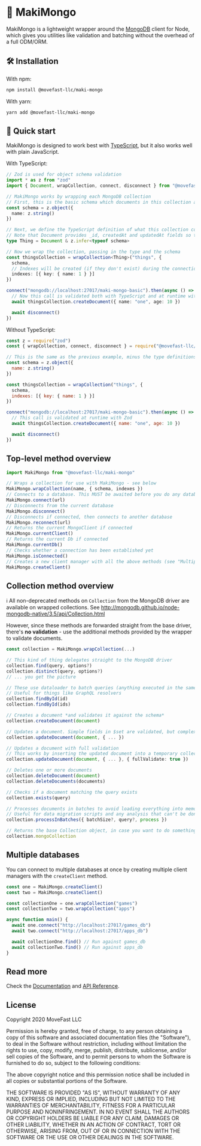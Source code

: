 # 🍣 MakiMongo

MakiMongo is a lightweight wrapper around the [MongoDB](https://www.mongodb.org/) client for Node,
which gives you utilities like validation and batching without the overhead of a full ODM/ORM.

## 🛠 Installation

With npm:

```sh
npm install @movefast-llc/maki-mongo
```

With yarn:

```sh
yarn add @movefast-llc/maki-mongo
```

## 🚀 Quick start

MakiMongo is designed to work best with [TypeScript](https://www.typescriptlang.org/), but it also
works well with plain JavaScript.

With TypeScript:

```typescript
// Zod is used for object schema validation
import * as z from "zod"
import { Document, wrapCollection, connect, disconnect } from "@movefast-llc/maki-mongo"

// MakiMongo works by wrapping each MongoDB collection
// First, this is the basic schema which documents in this collection are expected to follow
const schema = z.object({
  name: z.string()
})

// Next, we define the TypeScript definition of what this collection contains
// Note that Document provides _id, createdAt and updatedAt fields so the schema doesn't need to include these
type Thing = Document & z.infer<typeof schema>

// Now we wrap the collection, passing in the type and the schema
const thingsCollection = wrapCollection<Thing>("things", {
  schema,
  // Indexes will be created (if they don't exist) during the connection process
  indexes: [{ key: { name: 1 } }]
})

connect("mongodb://localhost:27017/maki-mongo-basic").then(async () => {
  // Now this call is validated both with TypeScript and at runtime with Zod
  await thingsCollection.createDocument({ name: "one", age: 10 })

  await disconnect()
})
```

Without TypeScript:

```js
const z = require("zod")
const { wrapCollection, connect, disconnect } = require("@movefast-llc/maki-mongo")

// This is the same as the previous example, minus the type definitions
const schema = z.object({
  name: z.string()
})

const thingsCollection = wrapCollection("things", {
  schema,
  indexes: [{ key: { name: 1 } }]
})

connect("mongodb://localhost:27017/maki-mongo-basic").then(async () => {
  // This call is validated at runtime with Zod
  await thingsCollection.createDocument({ name: "one", age: 10 })

  await disconnect()
})
```

## Top-level method overview

```typescript
import MakiMongo from "@movefast-llc/maki-mongo"

// Wraps a collection for use with MakiMongo - see below
MakiMongo.wrapCollection(name, { schema, indexes })
// Connects to a database. This MUST be awaited before you do any database operations
MakiMongo.connect(url)
// Disconnects from the current database
MakiMongo.disconnect()
// Disconnects if connected, then connects to another database
MakiMongo.reconnect(url)
// Returns the current MongoClient if connected
MakiMongo.currentClient()
// Returns the current Db if connected
MakiMongo.currentDb()
// Checks whether a connection has been established yet
MakiMongo.isConnected()
// Creates a new client manager with all the above methods (see "Multiple databases")
MakiMongo.createClient()
```

## Collection method overview

ℹ️ All non-deprecated methods on `Collection` from the MongoDB driver are available on wrapped
collections. See http://mongodb.github.io/node-mongodb-native/3.5/api/Collection.html

However, since these methods are forwarded straight from the base driver, there's **no validation** -
use the additional methods provided by the wrapper to validate documents.

```typescript
const collection = MakiMongo.wrapCollection(...)

// This kind of thing delegates straight to the MongoDB driver
collection.find(query, options?)
collection.distinct(query, options?)
// ... you get the picture

// These use dataloader to batch queries (anything executed in the same "tick")
// Useful for things like GraphQL resolvers
collection.findById(id)
collection.findById(ids)

// Creates a document *and validates it against the schema*
collection.createDocument(document)

// Updates a document. Simple fields in $set are validated, but complex updates are not
collection.updateDocument(document, { ... })

// Updates a document with full validation
// This works by inserting the updated document into a temporary collection first, so it's much slower the non-validated way
collection.updateDocument(document, { ... }, { fullValidate: true })

// Deletes one or more documents
collection.deleteDocument(document)
collection.deleteDocuments(documents)

// Checks if a document matching the query exists
collection.exists(query)

// Processes documents in batches to avoid loading everything into memory at once
// Useful for data migration scripts and any analysis that can't be done with aggregation
collection.processInBatches({ batchSize?, query?, process })

// Returns the base Collection object, in case you want to do something more low-level
collection.mongoCollection
```

## Multiple databases

You can connect to multiple databases at once by creating multiple client managers with the
`createClient` method.

```typescript
const one = MakiMongo.createClient()
const two = MakiMongo.createClient()

const collectionOne = one.wrapCollection("games")
const collectionTwo = two.wrapCollection("apps")

async function main() {
  await one.connect("http://localhost:27017/games_db")
  await two.connect("http://localhost:27017/apps_db")

  await collectionOne.find() // Run against games_db
  await collectionTwo.find() // Run against apps_db
}
```

## Read more

Check the [Documentation](https://movefast-llc.github.io/maki-mongo) and
[API Reference](https://movefast-llc.github.io/maki-mongo/#/api).

## License

Copyright 2020 MoveFast LLC

Permission is hereby granted, free of charge, to any person obtaining a copy of this software and associated documentation files (the "Software"), to deal in the Software without restriction, including without limitation the rights to use, copy, modify, merge, publish, distribute, sublicense, and/or sell copies of the Software, and to permit persons to whom the Software is furnished to do so, subject to the following conditions:

The above copyright notice and this permission notice shall be included in all copies or substantial portions of the Software.

THE SOFTWARE IS PROVIDED "AS IS", WITHOUT WARRANTY OF ANY KIND, EXPRESS OR IMPLIED, INCLUDING BUT NOT LIMITED TO THE WARRANTIES OF MERCHANTABILITY, FITNESS FOR A PARTICULAR PURPOSE AND NONINFRINGEMENT. IN NO EVENT SHALL THE AUTHORS OR COPYRIGHT HOLDERS BE LIABLE FOR ANY CLAIM, DAMAGES OR OTHER LIABILITY, WHETHER IN AN ACTION OF CONTRACT, TORT OR OTHERWISE, ARISING FROM, OUT OF OR IN CONNECTION WITH THE SOFTWARE OR THE USE OR OTHER DEALINGS IN THE SOFTWARE.
